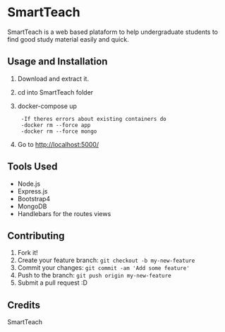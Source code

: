 # SmartTeach
SmartTeach is a web based plataform to help undergraduate students to find good study material easily and quick.

## Usage and Installation
1. Download and extract it.
2. cd into SmartTeach folder
3. docker-compose up
        
        -If theres errors about existing containers do
        -docker rm --force app 
        -docker rm --force mongo
        
4. Go to [http://localhost:5000/](http://localhost:5000/) 

## Tools Used
- Node.js
- Express.js
- Bootstrap4
- MongoDB
- Handlebars for the routes views

## Contributing
1. Fork it!
2. Create your feature branch: `git checkout -b my-new-feature`
3. Commit your changes: `git commit -am 'Add some feature'`
4. Push to the branch: `git push origin my-new-feature`
5. Submit a pull request :D

## Credits

SmartTeach
